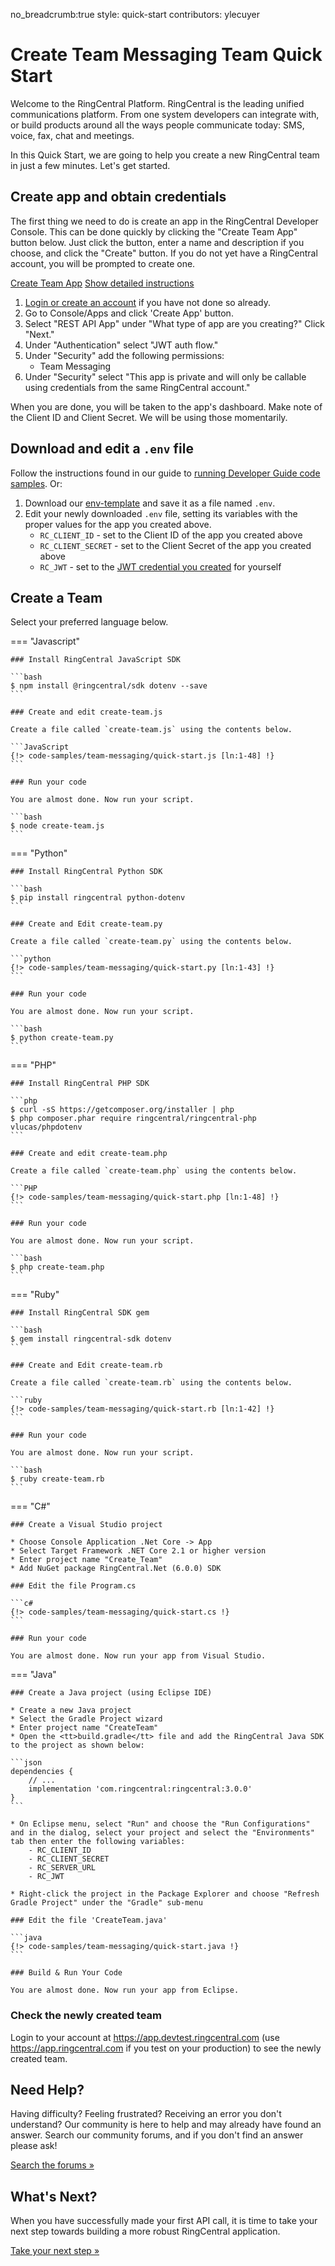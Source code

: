 no_breadcrumb:true
style: quick-start
contributors: ylecuyer

# Create Team Messaging Team Quick Start

Welcome to the RingCentral Platform. RingCentral is the leading unified communications platform. From one system developers can integrate with, or build products around all the ways people communicate today: SMS, voice, fax, chat and meetings.

In this Quick Start, we are going to help you create a new RingCentral team in just a few minutes. Let's get started.

## Create app and obtain credentials

The first thing we need to do is create an app in the RingCentral Developer Console. This can be done quickly by clicking the "Create Team App" button below. Just click the button, enter a name and description if you choose, and click the "Create" button. If you do not yet have a RingCentral account, you will be prompted to create one.

<a target="_new" href="https://developer.ringcentral.com/new-app?name=Team+Messaging+Quick+Start+App&desc=A+simple+app+to+demo+creating+a+Team+messaging+team&grantType=PersonalJWT&public=false&type=ServerOther&carriers=7710,7310,3420&permissions=Team+Messaging&redirectUri=&utm_source=devguide&utm_medium=button&utm_campaign=quickstart" class="btn btn-primary">Create Team App</a>
<a class="btn-link btn-collapse" data-toggle="collapse" href="#create-app-instructions" role="button" aria-expanded="false" aria-controls="create-app-instructions">Show detailed instructions</a>

<div class="collapse" id="create-app-instructions">
<ol>
<li><a href="https://developer.ringcentral.com/login.html#/">Login or create an account</a> if you have not done so already.</li>
<li>Go to Console/Apps and click 'Create App' button.</li>
<li>Select "REST API App" under "What type of app are you creating?" Click "Next."</li>
<li>Under "Authentication" select "JWT auth flow."
<li>Under "Security" add the following permissions:
  <ul>
    <li>Team Messaging</li>
  </ul>
</li>
<li>Under "Security" select "This app is private and will only be callable using credentials from the same RingCentral account."</li>
</ol>
</div>

When you are done, you will be taken to the app's dashboard. Make note of the Client ID and Client Secret. We will be using those momentarily.

## Download and edit a `.env` file

Follow the instructions found in our guide to [running Developer Guide code samples](../../basics/code-samples/). Or:

1. Download our [env-template](https://raw.githubusercontent.com/ringcentral/ringcentral-api-docs/main/code-samples/env-template) and save it as a file named `.env`.
2. Edit your newly downloaded `.env` file, setting its variables with the proper values for the app you created above.
     * `RC_CLIENT_ID` - set to the Client ID of the app you created above
     * `RC_CLIENT_SECRET` - set to the Client Secret of the app you created above
     * `RC_JWT` - set to the [JWT credential you created](../../getting-started/create-credential) for yourself

## Create a Team

Select your preferred language below.

=== "Javascript"

    ### Install RingCentral JavaScript SDK

    ```bash
    $ npm install @ringcentral/sdk dotenv --save
    ```

    ### Create and edit create-team.js

    Create a file called `create-team.js` using the contents below.

    ```JavaScript
    {!> code-samples/team-messaging/quick-start.js [ln:1-48] !}
    ```

    ### Run your code

    You are almost done. Now run your script.

    ```bash
    $ node create-team.js
    ```

=== "Python"

    ### Install RingCentral Python SDK

    ```bash
    $ pip install ringcentral python-dotenv
    ```

    ### Create and Edit create-team.py

    Create a file called `create-team.py` using the contents below.

    ```python
    {!> code-samples/team-messaging/quick-start.py [ln:1-43] !}
    ```

    ### Run your code

    You are almost done. Now run your script.

    ```bash
    $ python create-team.py
    ```

=== "PHP"

    ### Install RingCentral PHP SDK

    ```php
    $ curl -sS https://getcomposer.org/installer | php
    $ php composer.phar require ringcentral/ringcentral-php vlucas/phpdotenv
    ```

    ### Create and edit create-team.php

    Create a file called `create-team.php` using the contents below.

    ```PHP
    {!> code-samples/team-messaging/quick-start.php [ln:1-48] !}
    ```

    ### Run your code

    You are almost done. Now run your script.

    ```bash
    $ php create-team.php
    ```

=== "Ruby"

    ### Install RingCentral SDK gem

    ```bash
    $ gem install ringcentral-sdk dotenv
    ```

    ### Create and Edit create-team.rb

    Create a file called `create-team.rb` using the contents below.

    ```ruby
    {!> code-samples/team-messaging/quick-start.rb [ln:1-42] !}
    ```

    ### Run your code

    You are almost done. Now run your script.

    ```bash
    $ ruby create-team.rb
    ```

=== "C#"

    ### Create a Visual Studio project

    * Choose Console Application .Net Core -> App
    * Select Target Framework .NET Core 2.1 or higher version
    * Enter project name "Create_Team"
    * Add NuGet package RingCentral.Net (6.0.0) SDK

    ### Edit the file Program.cs

    ```c#
    {!> code-samples/team-messaging/quick-start.cs !}
    ```

    ### Run your code

    You are almost done. Now run your app from Visual Studio.

=== "Java"

    ### Create a Java project (using Eclipse IDE)

    * Create a new Java project
    * Select the Gradle Project wizard
    * Enter project name "CreateTeam"
    * Open the <tt>build.gradle</tt> file and add the RingCentral Java SDK to the project as shown below:

    ```json
    dependencies {
        // ...
        implementation 'com.ringcentral:ringcentral:3.0.0'
    }
    ```

    * On Eclipse menu, select "Run" and choose the "Run Configurations" and in the dialog, select your project and select the "Environments" tab then enter the following variables:
        - RC_CLIENT_ID
        - RC_CLIENT_SECRET
        - RC_SERVER_URL
        - RC_JWT

    * Right-click the project in the Package Explorer and choose "Refresh Gradle Project" under the "Gradle" sub-menu

    ### Edit the file 'CreateTeam.java'

    ```java
    {!> code-samples/team-messaging/quick-start.java !}
    ```

    ### Build & Run Your Code

    You are almost done. Now run your app from Eclipse.


### Check the newly created team

Login to your account at https://app.devtest.ringcentral.com (use https://app.ringcentral.com if you test on your production) to see the newly created team.


## Need Help?

Having difficulty? Feeling frustrated? Receiving an error you don't understand? Our community is here to help and may already have found an answer. Search our community forums, and if you don't find an answer please ask!

<a target="_new" href="https://community.ringcentral.com/search.html?c=8&includeChildren=false&f=&type=question&redirect=search%2Fsearch&sort=relevance&q=posting+messages">Search the forums &raquo;</a>

## What's Next?

When you have successfully made your first API call, it is time to take your next step towards building a more robust RingCentral application.

<a class="btn btn-success btn-lg" href="../../basics/your-first-steps/">Take your next step &raquo;</a>
